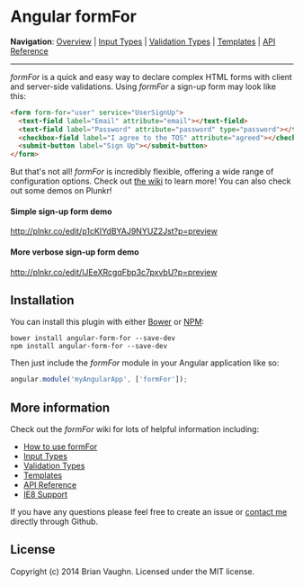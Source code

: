 # Angular formFor

**Navigation**:
[Overview](https://github.com/bvaughn/angular-form-for/wiki/) |
[Input Types](https://github.com/bvaughn/angular-form-for/wiki/Input-Types) |
[Validation Types](https://github.com/bvaughn/angular-form-for/wiki/Validation-Types) |
[Templates](https://github.com/bvaughn/angular-form-for/wiki/Template-Overrides) |
[API Reference](https://github.com/bvaughn/angular-form-for/wiki/API-Reference)

---

*formFor* is a quick and easy way to declare complex HTML forms with client and server-side validations. Using *formFor* a sign-up form may look like this:

```html
<form form-for="user" service="UserSignUp">
  <text-field label="Email" attribute="email"></text-field>
  <text-field label="Password" attribute="password" type="password"></text-field>
  <checkbox-field label="I agree to the TOS" attribute="agreed"></checkbox-field>
  <submit-button label="Sign Up"></submit-button>
</form>
```

But that's not all! *formFor* is incredibly flexible, offering a wide range of configuration options. Check out [the wiki](https://github.com/bvaughn/angular-form-for/wiki/) to learn more! You can also check out some demos on Plunkr!

#### Simple sign-up form demo

http://plnkr.co/edit/p1cKIYdBYAJ9NYUZ2Jst?p=preview

#### More verbose sign-up form demo

http://plnkr.co/edit/lJEeXRcgqFbp3c7pxvbU?p=preview

## Installation

You can install this plugin with either [Bower](http://bower.io/) or [NPM](https://www.npmjs.org/):

```shell
bower install angular-form-for --save-dev
npm install angular-form-for --save-dev
```

Then just include the *formFor* module in your Angular application like so:

```js
angular.module('myAngularApp', ['formFor']);
```

## More information

Check out the *formFor* wiki for lots of helpful information including:

* [How to use formFor](https://github.com/bvaughn/angular-form-for/wiki/)
* [Input Types](https://github.com/bvaughn/angular-form-for/wiki/Input-Types)
* [Validation Types](https://github.com/bvaughn/angular-form-for/wiki/Validation-Types)
* [Templates](https://github.com/bvaughn/angular-form-for/wiki/Template-Overrides)
* [API Reference](https://github.com/bvaughn/angular-form-for/wiki/API-Reference)
* [IE8 Support](https://github.com/bvaughn/angular-form-for/wiki/IE8-Support)

If you have any questions please feel free to create an issue or [contact me](https://github.com/bvaughn/) directly through Github.

## License

Copyright (c) 2014 Brian Vaughn. Licensed under the MIT license.
